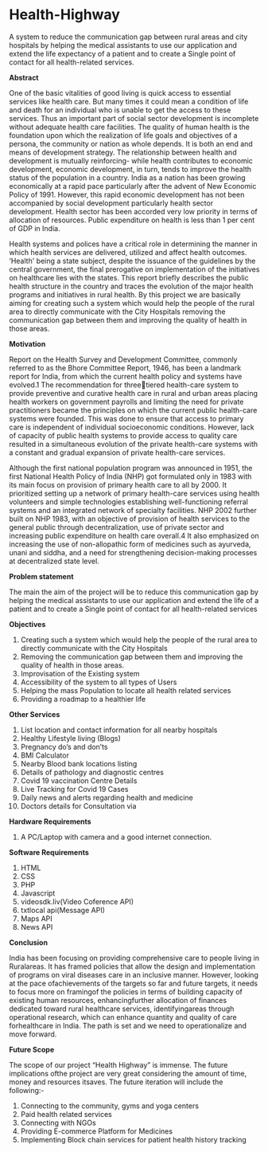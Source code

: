 # Health-Highway
A system to reduce the communication gap between rural areas and city hospitals by helping  the medical assistants to use our application and extend the life expectancy of a patient and to create a Single point of contact for all health-related services.

**Abstract**

One of the basic vitalities of good living is quick access to essential services like health care. But many times it could mean a condition of life and death for an individual who is unable to get the access to these services. Thus an important part of social sector development is incomplete without adequate health care facilities. The quality of human health is the foundation upon which the realization of life goals and objectives of a persona, the community or nation as whole depends. It is both an end and means of development strategy. The relationship between health and development is mutually reinforcing- while health contributes to economic development, economic development, in turn, tends to improve the health status of the population in a country. India as a nation has been growing economically at a rapid pace particularly after the advent of New Economic Policy of 1991. However, this rapid economic development has not been accompanied by social development particularly health sector development. Health sector has been accorded very low priority in terms of allocation of resources. Public expenditure on health is less than 1 per cent of GDP in India. 

Health systems and polices have a critical role in determining the manner in which health services are delivered, utilized and affect health outcomes. ‘Health' being a state subject, despite the issuance of the guidelines by the central government, the final prerogative on implementation of the initiatives on healthcare lies with the states. This report briefly describes the public health structure in the country and traces the evolution of the major health programs and initiatives in rural health. By this project we are basically aiming for creating such a system which would help the people of the rural area to directly communicate with the City Hospitals removing the communication gap between them and improving the quality of health in those areas.

**Motivation**

Report on the Health Survey and Development Committee, commonly referred to as the Bhore Committee Report, 1946, has been a landmark report for India, from which the current health policy and systems have evolved.1 The recommendation for threetiered health-care system to provide preventive and curative health care in rural and urban areas placing health workers on government payrolls and limiting the need for private practitioners became the principles on which the current public health-care systems were founded. This was done to ensure that access to primary care is independent of individual socioeconomic conditions. However, lack of capacity of public health systems to provide access to quality care resulted in a simultaneous evolution of the private health-care systems with a constant and gradual expansion of private health-care services.

Although the first national population program was announced in 1951, the first National Health Policy of India (NHP) got formulated only in 1983 with its main focus on provision of primary health care to all by 2000. It prioritized setting up a network of primary health-care services using health volunteers and simple technologies establishing well-functioning referral systems and an integrated network of specialty facilities. NHP 2002 further built on NHP 1983, with an objective of provision of health services to the general public through decentralization, use of private sector and increasing public expenditure on health care overall.4 It also emphasized on increasing the use of non-allopathic form of medicines such as ayurveda, unani and siddha, and a need for strengthening decision-making processes at decentralized state level.

**Problem statement**

The main the aim of the project will be to reduce this communication gap by helping the medical assistants to use our application and extend the life of a patient and to create a Single point of contact for all health-related services

**Objectives**

1. Creating such a system which would help the people of the rural area to directly communicate with the City Hospitals
2. Removing the communication gap between them and improving the quality of health in those areas.
3. Improvisation of the Existing system
4. Accessibility of the system to all types of Users 
5. Helping the mass Population to locate all health related services 
6. Providing a roadmap to a healthier life

**Other Services**

1. List location and contact information for all nearby hospitals 
2. Healthy Lifestyle living (Blogs) 
3. Pregnancy do’s and don’ts
4. BMI Calculator 
5. Nearby Blood bank locations listing 
6. Details of pathology and diagnostic centres
7. Covid 19 vaccination Centre Details 
8. Live Tracking for Covid 19 Cases
9. Daily news and alerts regarding health and medicine 
10. Doctors details for Consultation via

**Hardware Requirements**

1. A PC/Laptop with camera and a good internet connection.

**Software Requirements** 

1. HTML
2. CSS
3. PHP
4. Javascript
5. videosdk.liv(Video Coference API)
6. txtlocal api(Message API)
7. Maps API
8. News API

**Conclusion**

India has been focusing on providing comprehensive care to people living in Ruralareas. It has framed policies that allow the design and implementation of programs on
viral diseases care in an inclusive manner. However, looking at the pace ofachievements of the targets so far and future targets, it needs to focus more on framingof the policies in terms of building capacity of existing human resources, enhancingfurther allocation of finances dedicated toward rural healthcare services, identifyingareas through operational research, which can enhance quantity and quality of care forhealthcare in India. The path is set and we need to operationalize and move forward.
 
**Future Scope**

The scope of our project “Health Highway” is immense. The future implications ofthe project are very great considering the amount of time, money and resources itsaves. The future iteration will include the following:-
1. Connecting to the community, gyms and yoga centers
2. Paid health related services
3. Connecting with NGOs
4. Providing E-commerce Platform for Medicines
5. Implementing Block chain services for patient health history tracking
